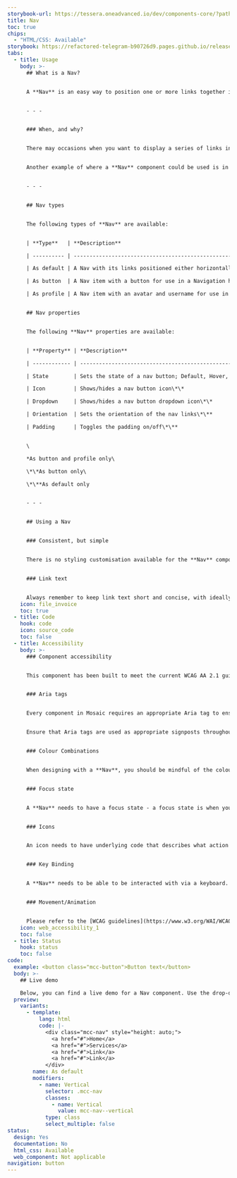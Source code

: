 ```yaml
---
storybook-url: https://tessera.oneadvanced.io/dev/components-core/?path=/docs/html-button--as-default
title: Nav
toc: true
chips:
  - "HTML/CSS: Available"
storybook: https://refactored-telegram-b90726d9.pages.github.io/release/?path=/docs/components-nav-introduction
tabs:
  - title: Usage
    body: >-
      ## What is a Nav?


      A **Nav** is an easy way to position one or more links together inside other components.


      - - -


      ### When, and why?


      There may occasions when you want to display a series of links inside another component. For example, inside a tabbed UI, where sub-tabs or links are required.


      Another example of where a **Nav** component could be used is in a footer, where a number of links need to be grouped together into a block. Where this is the case, a **Nav** component positions links horizontally or vertically in a consistent manner, so you don't have to worry about padding or spacing.


      - - -


      ## Nav types


      The following types of **Nav** are available:


      | **Type**   | **Description**                                                                               |

      | ---------- | --------------------------------------------------------------------------------------------- |

      | As default | A Nav with its links positioned either horizontally or vertically and with or without padding |

      | As button  | A Nav item with a button for use in a Navigation header                                       |

      | As profile | A Nav item with an avatar and username for use in a Navigation header                         |


      ## Nav properties


      The following **Nav** properties are available:


      | **Property** | **Description**                                            |

      | ------------ | ---------------------------------------------------------- |

      | State        | Sets the state of a nav button; Default, Hover, or Active* |

      | Icon         | Shows/hides a nav button icon\*\*                          |

      | Dropdown     | Shows/hides a nav button dropdown icon\*\*                 |

      | Orientation  | Sets the orientation of the nav links\*\**                 |

      | Padding      | Toggles the padding on/off\*\**                            |


      \

      *As button and profile only\

      \*\*As button only\

      \*\**As default only


      - - -


      ## Using a Nav


      ### Consistent, but simple


      There is no styling customisation available for the **Nav** component, but the main benefit of implementing it is that it automatically groups links on to a single line or column. It is an alternate and easier method to creating multiple links and manually positioning them next to each other. It makes your coding quicker and more maintainable - if something changes on the page, you don't need to worry about reformatting the content in the **Nav** component.


      ### Link text


      Always remember to keep link text short and concise, with ideally fewer than one or two words. Users should be able to scan links and learn something about their destination without much reference to the surrounding content. They should never be an instruction, either: "click HERE to learn more about Mosaic" should instead read "Learn more".
    icon: file_invoice
    toc: true
  - title: Code
    hook: code
    icon: source_code
    toc: false
  - title: Accessibility
    body: >-
      ### Component accessibility


      This component has been built to meet the current WCAG AA 2.1 guidelines. We also test these components against the guidelines before release.


      ### Aria tags


      Every component in Mosaic requires an appropriate Aria tag to ensure that screen readers can effectively parse the page. Aria tags are provided as part of Mosaic. Please do not override these without good reason.


      Ensure that Aria tags are used as appropriate signposts throughout the product.


      ### Colour Combinations


      When designing with a **Nav**, you should be mindful of the colour combinations you are using. The components have been designed with this in mind, but if you are using colours that are not part of the default component, please ensure that there is a clear colour contrast within the parts of the component and between the **Nav** and the background it is on. To check the contrast, please use [WebAIM's contrast checker](https://webaim.org/resources/contrastchecker/).


      ### Focus state


      A **Nav** needs to have a focus state - a focus state is when you tab into an element to interact with it. Ensure that users can use their keyboard to focus on the elements within the **Nav**.


      ### Icons


      An icon needs to have underlying code that describes what action the icon takes. the labels should be specific - for example, a 'bin' icon for delete should be labelled 'delete' not 'bin'.


      ### Key Binding


      A **Nav** needs to be able to be interacted with via a keyboard. Where possible we will provide key-binds within our Mosaic component or there will be default HTML ones. If this isn't the case then please implement logical key-binds for all intractable components.


      ### Movement/Animation


      Please refer to the [WCAG guidelines](https://www.w3.org/WAI/WCAG21/quickref/?showtechniques=129%2C131%2C133%2C136%2C141%2C145%2C147%2C1412%2C211%2C212%2C231%2C241%2C245%2C251%2C254%2C312%2C322%2C332%2C411%2C412%2C413#three-flashes-or-below-threshold) for the time-based considerations for animations.
    icon: web_accessibility_1
    toc: false
  - title: Status
    hook: status
    toc: false
code:
  example: <button class="mcc-button">Button text</button>
  body: >-
    ## Live demo

    Below, you can find a live demo for a Nav component. Use the drop-down menus and radio buttons to view the different Nav Types and Variants.
  preview:
    variants:
      - template:
          lang: html
          code: |-
            <div class="mcc-nav" style="height: auto;">
              <a href="#">Home</a>
              <a href="#">Services</a>
              <a href="#">Link</a>
              <a href="#">Link</a>
            </div>
        name: As default
        modifiers:
          - name: Vertical
            selector: .mcc-nav
            classes:
              - name: Vertical
                value: mcc-nav--vertical
            type: class
            select_multiple: false
status:
  design: Yes
  documentation: No
  html_css: Available
  web_component: Not applicable
navigation: button
---
```


